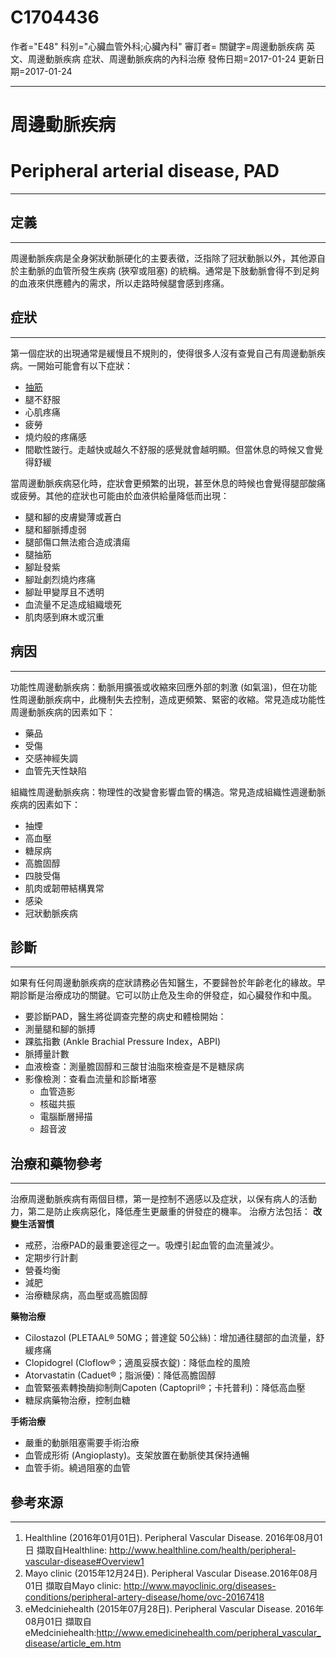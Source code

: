 # C1704436
作者="E48"
科別="心臟血管外科;心臟內科"
審訂者=
關鍵字=周邊動脈疾病 英文、周邊動脈疾病 症狀、周邊動脈疾病的內科治療
發佈日期=2017-01-24
更新日期=2017-01-24

----------
# 周邊動脈疾病
# Peripheral arterial disease, PAD 
----------
## 定義
----------

周邊動脈疾病是全身粥狀動脈硬化的主要表徵，泛指除了冠狀動脈以外，其他源自於主動脈的血管所發生疾病 (狹窄或阻塞) 的統稱。通常是下肢動脈會得不到足夠的血液來供應體內的需求，所以走路時候腿會感到疼痛。

## 症狀
----------

第一個症狀的出現通常是緩慢且不規則的，使得很多人沒有查覺自己有周邊動脈疾病。一開始可能會有以下症狀：

- [抽筋](C0026821)
- 腿不舒服
- 心肌疼痛
- 疲勞
- 燒灼般的疼痛感
- 間歇性跛行。走越快或越久不舒服的感覺就會越明顯。但當休息的時候又會覺得舒緩

當周邊動脈疾病惡化時，症狀會更頻繁的出現，甚至休息的時候也會覺得腿部酸痛或疲勞。其他的症狀也可能由於血液供給量降低而出現：

- 腿和腳的皮膚變薄或蒼白
- 腿和腳脈搏虛弱
- 腿部傷口無法癒合造成潰瘍
- 腿抽筋
- 腳趾發紫
- 腳趾劇烈燒灼疼痛
- 腳趾甲變厚且不透明
- 血流量不足造成組織壞死
- 肌肉感到麻木或沉重
## 病因 
----------

功能性周邊動脈疾病：動脈用擴張或收縮來回應外部的刺激 (如氣溫)，但在功能性周邊動脈疾病中，此機制失去控制，造成更頻繁、緊密的收縮。常見造成功能性周邊動脈疾病的因素如下：

- 藥品
- 受傷
- 交感神經失調
- 血管先天性缺陷

組織性周邊動脈疾病：物理性的改變會影響血管的構造。常見造成組織性週邊動脈疾病的因素如下：

- 抽煙
- 高血壓
- 糖尿病
- 高膽固醇
- 四肢受傷
- 肌肉或韌帶結構異常
- 感染
- 冠狀動脈疾病
## 診斷
----------

如果有任何周邊動脈疾病的症狀請務必告知醫生，不要歸咎於年齡老化的緣故。早期診斷是治療成功的關鍵。它可以防止危及生命的併發症，如心臟發作和中風。

- 要診斷PAD，醫生將從調查完整的病史和體檢開始：
- 測量腿和腳的脈搏
- 踝肱指數 (Ankle Brachial Pressure Index，ABPI)
- 脈搏量計數
- 血液檢查：測量膽固醇和三酸甘油脂來檢查是不是糖尿病
- 影像檢測：查看血流量和診斷堵塞
  - 血管造影
  - 核磁共振
  - 電腦斷層掃描
  - 超音波
## 治療和藥物參考
----------

治療周邊動脈疾病有兩個目標，第一是控制不適感以及症狀，以保有病人的活動力，第二是防止疾病惡化，降低產生更嚴重的併發症的機率。 治療方法包括：
**改變生活習慣**

- 戒菸，治療PAD的最重要途徑之一。吸煙引起血管的血流量減少。
- 定期步行計劃
- 營養均衡
- 減肥
- 治療糖尿病，高血壓或高膽固醇

**藥物治療**

- Cilostazol (PLETAAL® 50MG；普達錠 50公絲)：增加通往腿部的血流量，舒緩疼痛 
- Clopidogrel (Cloflow®；適風妥膜衣錠)：降低血栓的風險
- Atorvastatin (Caduet®；脂派優)：降低高膽固醇
- 血管緊張素轉換酶抑制劑Capoten (Captopril®；卡托普利)：降低高血壓
- 糖尿病藥物治療，控制血糖

**手術治療**

- 嚴重的動脈阻塞需要手術治療
- 血管成形術 (Angioplasty)。支架放置在動脈使其保持通暢
- 血管手術。繞過阻塞的血管
## 參考來源 
----------
1. Healthline (2016年01月01日). Peripheral Vascular Disease. 2016年08月01日 擷取自Healthline: http://www.healthline.com/health/peripheral-vascular-disease#Overview1
2. Mayo clinic (2015年12月24日). Peripheral Vascular Disease.2016年08月01日 擷取自Mayo clinic: http://www.mayoclinic.org/diseases-conditions/peripheral-artery-disease/home/ovc-20167418
3. eMedciniehealth (2015年07月28日). Peripheral Vascular Disease. 2016年08月01日 擷取自eMedciniehealth:http://www.emedicinehealth.com/peripheral_vascular_disease/article_em.htm

